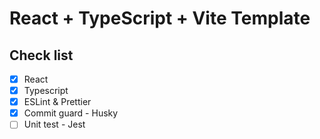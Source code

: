 # React + TypeScript + Vite Template

## Check list
- [x] React
- [x] Typescript
- [x] ESLint & Prettier
- [x] Commit guard - Husky
- [ ] Unit test - Jest

